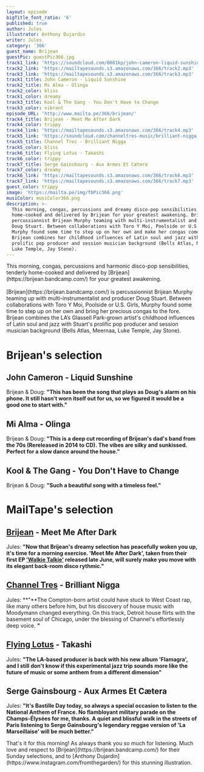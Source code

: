 ```yaml
---
layout: episode
bigTitle_font_ratio: '6'
published: true
author: Jules
illustrator: Anthony Dujardin
writer: Jules
category: '366'
guest_name: Brijean
guestPic: guestPic366.jpg
track1_link: 'https://soundcloud.com/0081kp/john-cameron-liquid-sunshine-kpm-music-1973'
track2_link: 'https://mailtapesounds.s3.amazonaws.com/366/track2.mp3'
track3_link: 'https://mailtapesounds.s3.amazonaws.com/366/track3.mp3'
track1_title: John Cameron - Liquid Sunshine
track2_title: Mi Alma - Olinga
track2_color: bliss
track1_color: dreamy
track3_title: Kool & The Gang - You Don't Have to Change
track3_color: vibrant
episode_URL: 'http://www.mailta.pe/366/brijean/'
track4_title: Brijean - Meet Me After Dark
track4_color: trippy
track4_link: 'https://mailtapesounds.s3.amazonaws.com/366/track4.mp3'
track5_link: 'https://soundcloud.com/channeltres-music/brilliant-nigga'
track5_title: Channel Tres - Brilliant Nigga
track5_color: bliss
track6_title: Flying Lotus - Takashi
track6_color: trippy
track7_title: Serge Gainsbourg - Aux Armes Et Cætera
track7_color: dreamy
track6_link: 'https://mailtapesounds.s3.amazonaws.com/366/track6.mp3'
track7_link: 'https://mailtapesounds.s3.amazonaws.com/366/track7.mp3'
guest_color: trippy
image: 'https://mailta.pe/img/fbPic366.png'
musiColor: musiColor366.png
description: >-
  This morning, congas, percussions and dreamy disco-pop sensibilities, tenderly
  home-cooked and delivered by Brijean for your greatest awakening. Brijean is
  percussionnist Brijean Murphy teaming with multi-instrumentalist and producer
  Doug Stuart. Between collaborations with Toro Y Moi, Poolside or U.S. Girls,
  Murphy found some time to step up on her own and make her congas come to fore.
  Brijean combines her childhood influences of Latin soul and jazz with Stuart's
  prolific pop producer and session musician background (Bells Atlas, Meernaa,
  Luke Temple, Jay Stone).
---
```

<p id="introduction"> This morning, congas, percussions and harmonic disco-pop sensibilities, tenderly home-cooked and delivered by [Brijean](https://brijean.bandcamp.com/) for your greatest awakening.
<br><br>
[Brijean](https://brijean.bandcamp.com/) is percussionnist Brijean Murphy teaming up with multi-instrumentalist and producer Doug Stuart. Between collaborations with Toro Y Moi, Poolside or U.S. Girls, Murphy found some time to step up on her own and bring her precious congas to the fore. Brijean combines the LA’s Glassell Park-grown artist's childhood influences of Latin soul and jazz with Stuart's prolific pop producer and session musician background (Bells Atlas, Meernaa, Luke Temple, Jay Stone).
</p>


# Brijean's selection


## John Cameron - Liquid Sunshine
Brijean & Doug: **"**This has been the song that plays as Doug's alarm on his phone. It still hasn't worn itself out for us, so we figured it would be a good one to start with.**"**

## Mi Alma - Olinga
Brijean & Doug: **"**This is a deep cut recording of Brijean's dad's band from the 70s (Rereleased in 2014 to CD). The vibes are silky and sunkissed. Perfect for a slow dance around the house.**"**

## Kool & The Gang - You Don't Have to Change
Brijean & Doug: **"**Such a beautiful song with a timeless feel.**"**


# MailTape's selection

## [Brijean](https://brijean.bandcamp.com/) - Meet Me After Dark
Jules: **"**Now that Brijean's dreamy selection has peacefully woken you up, it's time for a morning exercise. 'Meet Me After Dark', taken from their first EP ['Walkie Talkie'](https://brijean.bandcamp.com/album/walkie-talkie) released late June, will surely make you move with its elegant back-room disco rythmic.**"**

## [Channel Tres](https://channeltres.bandcamp.com/) - Brilliant Nigga
Jules: **"**The Compton-born artist could have stuck to West Coast rap, like many others before him, but his discovery of house music with Moodymann changed everything. On this track, Detroit house flirts with the basement soul of Chicago, under the blessing of Channel's effortlessly deep voice. **"**

## [Flying Lotus](http://flying-lotus.com/) - Takashi
Jules: **"**The LA-based producer is back with his new album 'Flamagra', and I still don't know if this experimental jazz trip sounds more like the future of music or some anthem from a different dimension**"**

## Serge Gainsbourg - Aux Armes Et Cætera
Jules: **"**It's Bastille Day today, so always a special occasion to listen to the National Anthem of France. No flambloyant military parade on the Champs-Élysées for me, thanks. A quiet and blissful walk in the streets of Paris listening to Serge Gainsbourg's legendary reggae version of 'La Marseillaise' will be much better.**"**


<p id="outroduction">That's it for this morning! As always thank you so much for listening. Much love and respect to [Brijean](https://brijean.bandcamp.com/) for their Sunday selections, and to [Anthony Dujardin](https://www.instagram.com/fromthegarden/) for this stunning illustration. </p>

